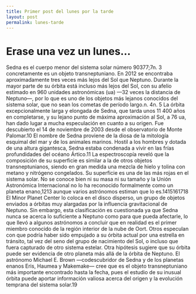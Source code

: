 ```yaml
---
title: Primer post del lunes por la tarde
layout: post
permalink: lunes-tarde
---
```


# Erase una vez un lunes...


Sedna es el cuerpo menor del sistema solar número 90377;7​n. 3​ concretamente es un objeto transneptuniano. En 2012 se encontraba aproximadamente tres veces más lejos del Sol que Neptuno. Durante la mayor parte de su órbita está incluso más lejos del Sol, con su afelio estimado en 960 unidades astronómicas (ua) —32 veces la distancia de Neptuno—, por lo que es uno de los objetos más lejanos conocidos del sistema solar, que no sean los cometas de período largo.n. 4​n. 5​ La órbita excepcionalmente larga y elongada de Sedna, que tarda unos 11 400 años en completarse, y su lejano punto de máxima aproximación al Sol, a 76 ua, han dado lugar a mucha especulación en cuanto a su origen.
Fue descubierto el 14 de noviembre de 2003 desde el observatorio de Monte Palomar.10​ El nombre de Sedna proviene de la diosa de la mitología esquimal del mar y de los animales marinos. Hostil a los hombres y dotada de una altura gigantesca, Sedna estaba condenada a vivir en las frías profundidades del océano Ártico.11​
La espectroscopía reveló que la composición de su superficie es similar a la de otros objetos transneptunianos, siendo en gran medida una mezcla de hielo y tolina con metano y nitrógeno congelados. Su superficie es una de las más rojas en el sistema solar. No se conoce bien ni su masa ni su tamaño y la Unión Astronómica Internacional no lo ha reconocido formalmente como un planeta enano,12​13​ aunque varios astrónomos estiman que lo es.14​15​16​17​18​
El Minor Planet Center lo coloca en el disco disperso, un grupo de objetos enviados a órbitas muy alargadas por la influencia gravitacional de Neptuno. Sin embargo, esta clasificación es cuestionada ya que Sedna nunca se acerca lo suficiente a Neptuno como para que pueda afectarle, lo que llevó a algunos astrónomos a concluir que en realidad es el primer miembro conocido de la región interior de la nube de Oort. Otros especulan con que podría haber sido empujado a su órbita actual por una estrella en tránsito, tal vez del seno del grupo de nacimiento del Sol, o incluso que fuera capturado de otro sistema estelar. Otra hipótesis sugiere que su órbita puede ser evidencia de otro planeta más allá de la órbita de Neptuno. El astrónomo Michael E. Brown —codescubridor de Sedna y de los planetas enanos Eris, Haumea y Makemake— cree que es el objeto transneptuniano más importante encontrado hasta la fecha, pues el estudio de su inusual órbita puede aportar información valiosa acerca del origen y la evolución temprana del sistema solar.19